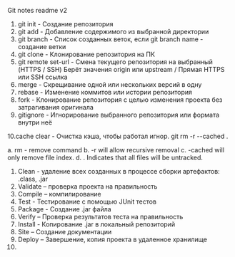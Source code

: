 Git notes readme v2

1. git init - Создание репозитория 
2. git add - Добавление содержимого из выбранной директории 
3. git branch - Список созданных веток, если git branch name - создание ветки
4. git clone - Клонирование репозитория на ПК
5. git remote set-url - Смена текущего репозитория на выбранный (HTTPS / SSH) Берёт значения origin или upstream / Прямая HTTPS или SSH ссылка
6. merge - Скрещивание одной или нескольких версий в одну
7. rebase - Изменение коммитов или истории репозитория
8. fork - Клонирование репозитория с целью изменения проекта без затрагивания оригинала
9. gitignore - Игнорирование выбранного репозитория или формата внутри неё

10.cache clear - Очистка кэша, чтобы работал игнор.
git rm -r --cached .

a. rm - remove command
b. -r will allow recursive removal
c. -cached will only remove file index.
d. . Indicates that all files will be untracked.


1. Clean - удаление всех созданных в процессе сборки артефактов: .class, .jar
2. Validate – проверка проекта на правильность
3. Compile – компилирование 
4. Test - Тестирование с помощью JUnit тестов
5. Package - Создание .jar файла
6. Verify – Проверка результатов теста на правильность
7. Install - Копирование .jar в локальный репозиторий
8. Site – Создание документации
9. Deploy – Завершение, копия проекта в удаленное хранилище 
10. 